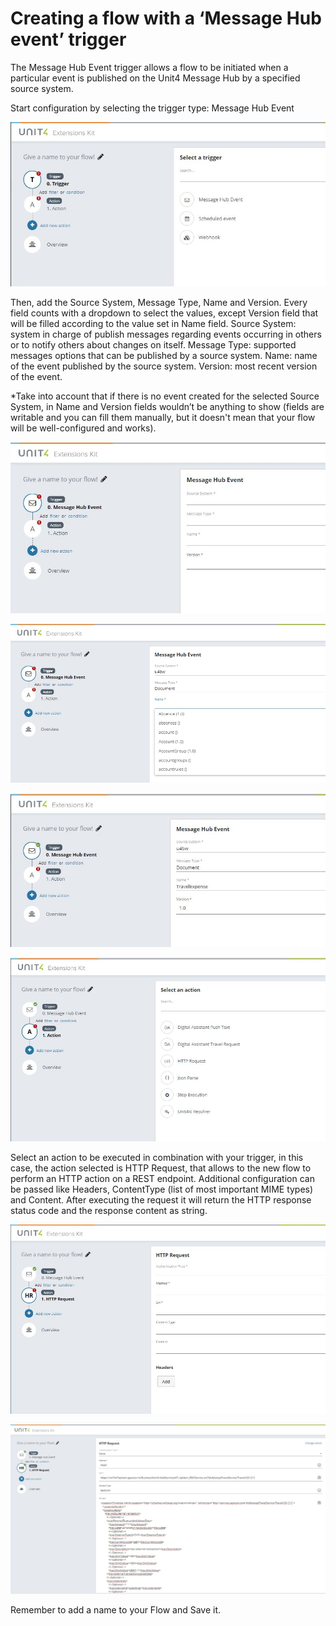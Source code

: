# Creating a flow with a ‘Message Hub event’ trigger

The Message Hub Event trigger allows a flow to be initiated when a particular event is published on the Unit4 Message Hub by a specified source system.

Start configuration by selecting the trigger type: Message Hub Event
 
 ![broken image](images/Message_Hub_Event_1.jpg)

Then, add the Source System, Message Type, Name and Version. Every field counts with a dropdown to select the values, except Version field that will be filled according to the value set in Name field.
Source System: system in charge of publish messages regarding events occurring in others or to notify others about changes on itself.
Message Type: supported messages options that can be published by a source system.
Name: name of the event published by the source system.
Version: most recent version of the event.

*Take into account that if there is no event created for the selected Source System, in Name and Version fields wouldn’t be anything to show (fields are writable and you can fill them manually, but it doesn't mean that your flow will be well-configured and works).

![broken image](images/Message_Hub_Event_2.jpg)

![broken image](images/Message_Hub_Event_3.jpg)
 
![broken image](images/Message_Hub_Event_4.jpg)

![broken image](images/Message_Hub_Event_5.jpg)

Select an action to be executed in combination with your trigger, in this case, the action selected is HTTP Request, that allows to the new flow to perform an HTTP action on a REST endpoint.
Additional configuration can be passed like Headers, ContentType (list of most important MIME types) and Content.
After executing the request it will return the HTTP response status code and the response content as string.
 
![broken image](images/Message_Hub_Event_6.jpg)

![broken image](images/Message_Hub_Event_7.jpg)

Remember to add a name to your Flow and Save it.